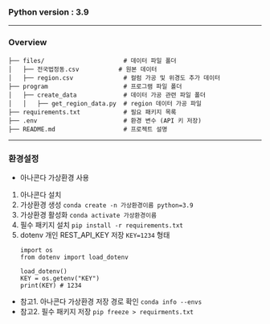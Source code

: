 ### Python version : 3.9

---

### Overview
```
├── files/                      # 데이터 파일 폴더
│   ├── 전국법정동.csv           # 원본 데이터
│   ├── region.csv              # 컬럼 가공 및 위경도 추가 데이터
├── program                     # 프로그램 파일 폴더
│   ├── create_data             # 데이터 가공 관련 파일 폴더    
│   │   ├── get_region_data.py  # region 데이터 가공 파일
├── requirements.txt            # 필요 패키지 목록
├── .env                        # 환경 변수 (API 키 저장)
├── README.md                   # 프로젝트 설명
```

---

### 환경설정
- 아나콘다 가상환경 사용
1. 아나콘다 설치
2. 가상환경 생성 `conda create -n 가상환경이름 python=3.9`
3. 가상환경 활성화 `conda activate 가상환경이름`
4. 필수 패키지 설치 `pip install -r requirements.txt`
5. dotenv 개인 REST_API_KEY 저장 `KEY=1234` 형태 
    ```
    import os
    from dotenv import load_dotenv

    load_dotenv()
    KEY = os.getenv("KEY")
    print(KEY) # 1234
    ```

- 참고1. 아나콘다 가상환경 저장 경로 확인 `conda info --envs`
- 참고2. 필수 패키지 저장 `pip freeze > requirments.txt`